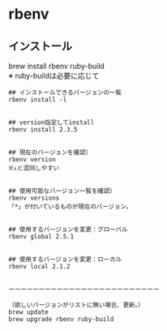 # rbenv

## インストール
brew install rbenv ruby-build  
※ ruby-buildは必要に応じて

```
## インストールできるバージョンの一覧
rbenv install -l


## version指定してinstall
rbenv install 2.3.5


## 現在のバージョンを確認）
rbenv version
※↓と混同しやすい


## 使用可能なバージョン一覧を確認）
rbenv versions
「*」が付いているものが現在のバージョン。


## 使用するバージョンを変更：グローバル
rbenv global 2.5.1


## 使用するバージョンを変更：ローカル
rbenv local 2.1.2


ーーーーーーーーーーーーーーーーーーーーーーーーー

（欲しいバージョンがリストに無い場合、更新。）
brew update
brew upgrade rbenv ruby-build


```


